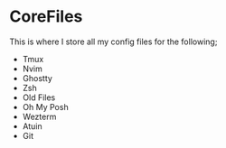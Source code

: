 # CoreFiles

This is where I store all my config files for the following;
 - Tmux
 - Nvim
 - Ghostty
 - Zsh
- Old Files
- Oh My Posh
- Wezterm
- Atuin
- Git



